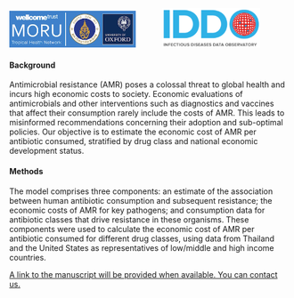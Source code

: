 <a href="http://www.tropmedres.ac/home"><img src="../logos/MORU-logo.jpeg" style="width:45%" /></a>
&nbsp;&nbsp;&nbsp;&nbsp;&nbsp;&nbsp;&nbsp;&nbsp;&nbsp;&nbsp;
<a href="https://www.iddo.org"><img src="../logos/IDDO-logo.png" style="width:35%" /></a>

#### Background

Antimicrobial resistance (AMR) poses a colossal threat to global health and incurs high economic costs to society. Economic evaluations of antimicrobials and other interventions such as diagnostics and vaccines that affect their consumption rarely include the costs of AMR. This leads to misinformed recommendations concerning their adoption and sub-optimal policies. Our objective is to estimate the economic cost of AMR per antibiotic consumed, stratified by drug class and national economic development status.

#### Methods

The model comprises three components: an estimate of the association between human antibiotic consumption and subsequent resistance; the economic costs of AMR for key pathogens; and consumption data for antibiotic classes that drive resistance in these organisms. These components were used to calculate the economic cost of AMR per antibiotic consumed for different drug classes, using data from Thailand and the United States as representatives of low/middle and high income countries.

[A link to the manuscript will be provided when available. You can contact us.](mailto:yoel@tropmedres.ac)
